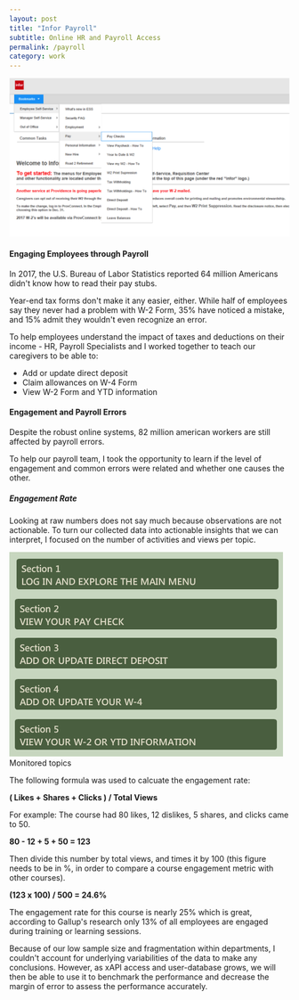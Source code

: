 ```yaml
---
layout: post
title: "Infor Payroll"
subtitle: Online HR and Payroll Access
permalink: /payroll
category: work
---
```

<body id="work">
	<div class="img-container">
		<img src="/img/infor.png">
	</div>
	<div class="article">
		<h4>Engaging Employees through Payroll</h4>
		<p>
			In 2017, the U.S. Bureau of Labor Statistics reported 64 million Americans didn't know how to read their pay stubs.
		</p>
		<p>
			Year-end tax forms don't make it any easier, either. While half of employees say they never had a problem with W-2 Form, 35% have noticed a mistake, and 15% admit they wouldn't even recognize an error.
		</p>
		<p>
			To help employees understand the impact of taxes and deductions on their income - HR, Payroll Specialists and I worked together to teach our caregivers to be able to:
		</p>
		<ul class="objectives">
			<li>Add or update direct deposit</li>
			<li>Claim allowances on W-4 Form</li>
			<li>View W-2 Form and YTD information</li>
		</ul>
		<!-- <p>Our goal was to make payroll the easiest thing to do on HR's list. To make payroll fast and easy - Revenue Cycle Management, HR, Educators and I worked together to provide support by helping Payroll team how to:</p>
		<ul class="objectives">
			<li>Get started with payroll</li>
			<li>Run payroll</li>
			<li>Manage payroll taxes</li>
		</ul> -->
		<h4>Engagement and Payroll Errors</h4>
		<p>Despite the robust online systems, 82 million american workers are still affected by payroll errors.</p>
		<p>To help our payroll team, I took the opportunity to learn if the level of engagement and common errors were related and whether one causes the other.</p>
		<h5>Engagement Rate</h5>
		<p>Looking at raw numbers does not say much because observations are not actionable. To turn our collected data into actionable insights that we can interpret, I focused on the number of activities and views per topic.</p>
		<div class="pictures">
			<img src="/img/payroll-home.png">
		</div>
		<figcaption>Monitored topics</figcaption>
		<p>The following formula was used to calcuate the engagement rate:</p>
		<div class="snap">
			<strong>( Likes + Shares + Clicks ) / Total Views</strong>
		</div>
		<p>
			For example: The course had 80 likes, 12 dislikes, 5 shares, and clicks came to 50.
		</p>
		<div class="snap">
			<strong>80 - 12 + 5 + 50 = 123</strong>
		</div>
		<p>
			Then divide this number by total views, and times it by 100 (this figure needs to be in %, in order to compare a course engagement metric with other courses).
		</p>
			<div class="snap">
				<strong>(123 x 100) / 500 = 24.6%</strong>
			</div>
		<p>
			The engagement rate for this course is nearly 25% which is great, according to Gallup's research only 13% of all employees are engaged during training or learning sessions.
		</p>
		<p>
			Because of our low sample size and fragmentation within departments, I couldn't account for underlying variabilities of the data to make any conclusions. However, as xAPI access and user-database grows, we will then be able to use it to benchmark the performance and decrease the margin of error to assess the performance accurately.
		</p>
	</div>
</body>

